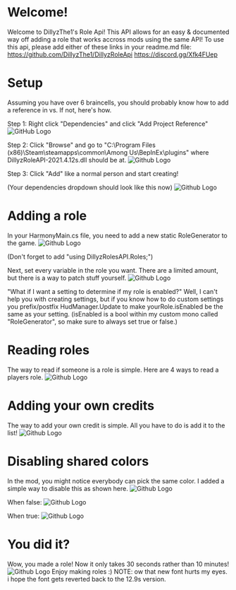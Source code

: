 # Welcome!
Welcome to DillyzThe1's Role Api!
This API allows for an easy & documented way off adding a role that works accross mods using the same API!
To use this api, please add either of these links in your readme.md file:
https://github.com/DillyzThe1/DillyzRoleApi
https://discord.gg/Xfk4FUep

# Setup
Assuming you have over 6 braincells, you should probably know how to add a reference in vs.
If not, here's how.

Step 1: Right click "Dependencies" and click "Add Project Reference"
![GitHub Logo](/resources/addref.png)

Step 2: Click "Browse" and go to "C:\Program Files (x86)\Steam\steamapps\common\Among Us\BepInEx\plugins" where DillyzRoleAPI-2021.4.12s.dll should be at.
![Github Logo](/resources/browse.png)

Step 3: Click "Add" like a normal person and start creating!

(Your dependencies dropdown should look like this now)
![Github Logo](/resources/browse.png)

# Adding a role 
In your HarmonyMain.cs file, you need to add a new static RoleGenerator to the game.
![Github Logo](/resources/rolegen.png)

(Don't forget to add "using DillyzRolesAPI.Roles;")

Next, set every variable in the role you want.
There are a limited amount, but there is a way to patch stuff yourself.
![Github Logo](/resources/roleenable.png)

"What if I want a setting to determine if my role is enabled?"
Well, I can't help you with creating settings, but if you know how to do custom settings you prefix/postfix HudManager.Update to make yourRole.isEnabled be the same as your setting.
(isEnabled is a bool within my custom mono called "RoleGenerator", so make sure to always set true or false.)

# Reading roles
The way to read if someone is a role is simple.
Here are 4 ways to read a players role.
![Github Logo](/resources/rolecheck.png)

# Adding your own credits
The way to add your own credit is simple.
All you have to do is add it to the list!
![Github Logo](/resources/credits.png)

# Disabling shared colors
In the mod, you might notice everybody can pick the same color.
I added a simple way to disable this as shown here.
![Github Logo](/resources/yoink.png)

When false:
![Github Logo](/resources/false.png)

When true:
![Github Logo](/resources/true.png)

# You did it?
Wow, you made a role!
Now it only takes 30 seconds rather than 10 minutes!
![Github Logo](/resources/crewpostor.png)
Enjoy making roles :)
NOTE: ow that new font hurts my eyes. i hope the font gets reverted back to the 12.9s version.